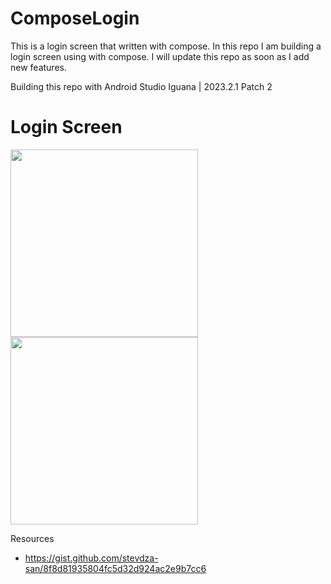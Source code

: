 # ComposeLogin
This is a login screen that written with compose. In this repo I am building a login screen using with compose. I will update this repo as soon as I add new features.

Building this repo with Android Studio Iguana | 2023.2.1 Patch 2


# Login Screen

<img src="https://github.com/mustafaberk1996/ComposeLogin/assets/57665619/2304a98a-40e1-41ec-ad48-f0af3923faf3" width="300px" />
<img src="https://github.com/mustafaberk1996/ComposeLogin/assets/57665619/50e34c3a-f5ea-4a5e-8b97-e3731268ae7c" width="300px" />

Resources
- https://gist.github.com/stevdza-san/8f8d81935804fc5d32d924ac2e9b7cc6
